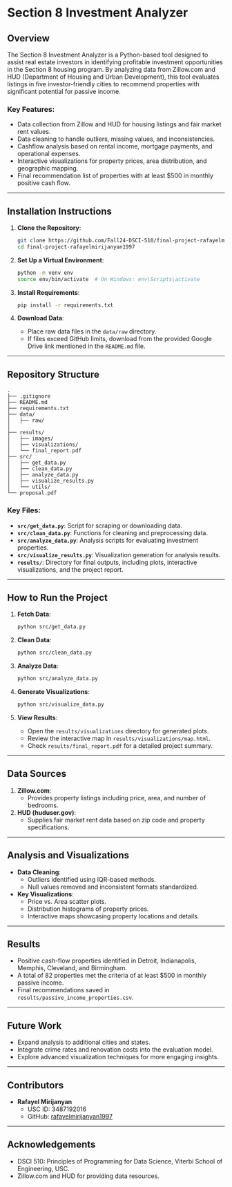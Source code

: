 
# Section 8 Investment Analyzer

## Overview
The Section 8 Investment Analyzer is a Python-based tool designed to assist real estate investors in identifying profitable investment opportunities in the Section 8 housing program. By analyzing data from Zillow.com and HUD (Department of Housing and Urban Development), this tool evaluates listings in five investor-friendly cities to recommend properties with significant potential for passive income.

### Key Features:
- Data collection from Zillow and HUD for housing listings and fair market rent values.
- Data cleaning to handle outliers, missing values, and inconsistencies.
- Cashflow analysis based on rental income, mortgage payments, and operational expenses.
- Interactive visualizations for property prices, area distribution, and geographic mapping.
- Final recommendation list of properties with at least $500 in monthly positive cash flow.

---

## Installation Instructions

1. **Clone the Repository**:
   ```bash
   git clone https://github.com/Fall24-DSCI-510/final-project-rafayelmirijanyan1997.git
   cd final-project-rafayelmirijanyan1997
   ```

2. **Set Up a Virtual Environment**:
   ```bash
   python -m venv env
   source env/bin/activate  # On Windows: env\Scripts\activate
   ```

3. **Install Requirements**:
   ```bash
   pip install -r requirements.txt
   ```

4. **Download Data**:
   - Place raw data files in the `data/raw` directory.
   - If files exceed GitHub limits, download from the provided Google Drive link mentioned in the `README.md` file.

---

## Repository Structure
```
.
├── .gitignore
├── README.md
├── requirements.txt
├── data/
│   ├── raw/
│   
├── results/
│   ├── images/
│   ├── visualizations/
│   └── final_report.pdf
├── src/
│   ├── get_data.py
│   ├── clean_data.py
│   ├── analyze_data.py
│   ├── visualize_results.py
│   └── utils/
└── proposal.pdf
```

### Key Files:
- **`src/get_data.py`**: Script for scraping or downloading data.
- **`src/clean_data.py`**: Functions for cleaning and preprocessing data.
- **`src/analyze_data.py`**: Analysis scripts for evaluating investment properties.
- **`src/visualize_results.py`**: Visualization generation for analysis results.
- **`results/`**: Directory for final outputs, including plots, interactive visualizations, and the project report.

---

## How to Run the Project

1. **Fetch Data**:
   ```bash
   python src/get_data.py
   ```

2. **Clean Data**:
   ```bash
   python src/clean_data.py
   ```

3. **Analyze Data**:
   ```bash
   python src/analyze_data.py
   ```

4. **Generate Visualizations**:
   ```bash
   python src/visualize_data.py
   ```

5. **View Results**:
   - Open the `results/visualizations` directory for generated plots.
   - Review the interactive map in `results/visualizations/map.html`.
   - Check `results/final_report.pdf` for a detailed project summary.

---

## Data Sources
1. **Zillow.com**:
   - Provides property listings including price, area, and number of bedrooms.
2. **HUD (huduser.gov)**:
   - Supplies fair market rent data based on zip code and property specifications.

---

## Analysis and Visualizations

- **Data Cleaning**:
  - Outliers identified using IQR-based methods.
  - Null values removed and inconsistent formats standardized.
- **Key Visualizations**:
  - Price vs. Area scatter plots.
  - Distribution histograms of property prices.
  - Interactive maps showcasing property locations and details.

---

## Results

- Positive cash-flow properties identified in Detroit, Indianapolis, Memphis, Cleveland, and Birmingham.
- A total of 82 properties met the criteria of at least $500 in monthly passive income.
- Final recommendations saved in `results/passive_income_properties.csv`.

---

## Future Work
- Expand analysis to additional cities and states.
- Integrate crime rates and renovation costs into the evaluation model.
- Explore advanced visualization techniques for more engaging insights.

---

## Contributors
- **Rafayel Mirijanyan**
  - USC ID: 3487192016
  - GitHub: [rafayelmirijanyan1997](https://github.com/rafayelmirijanyan1997)

---

## Acknowledgements
- DSCI 510: Principles of Programming for Data Science, Viterbi School of Engineering, USC.
- Zillow.com and HUD for providing data resources.
